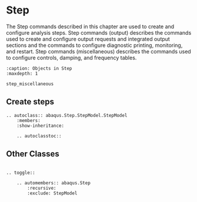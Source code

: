 # Step

The Step commands described in this chapter are used to create and configure analysis steps. Step commands (output) describes the commands used to create and configure output requests and integrated output sections and the commands to configure diagnostic printing, monitoring, and restart. Step commands (miscellaneous) describes the commands used to configure controls, damping, and frequency tables.

```{toctree}
:caption: Objects in Step
:maxdepth: 1

step_miscellaneous
```

## Create steps

```{eval-rst}
.. autoclass:: abaqus.Step.StepModel.StepModel
    :members:
    :show-inheritance:

    .. autoclasstoc::
```

## Other Classes

```{eval-rst}

.. toggle::

    .. automembers:: abaqus.Step
        :recursive:
        :exclude: StepModel
```

